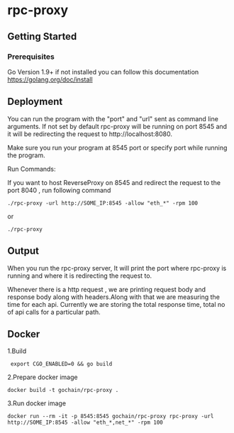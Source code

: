 # rpc-proxy

## Getting Started

### Prerequisites

Go Version 1.9+
if not installed you can follow this documentation https://golang.org/doc/install

## Deployment

You can run the program with the "port" and "url" sent as command line arguments. If not set by default rpc-proxy will be running on port 8545 and it will be redirecting the request to http://localhost:8080.

Make sure you run your program at 8545 port or specify port while running the program.

Run Commands:

If you want to host ReverseProxy on 8545 and redirect the request to the port 8040 , run following command

``` shell
./rpc-proxy -url http://SOME_IP:8545 -allow "eth_*" -rpm 100
```

or

``` shell
./rpc-proxy
```

## Output

When you run the rpc-proxy server, It will print the port where rpc-proxy is running and where it is redirecting the request to.

Whenever there is a http request , we are printing request body and response body along with headers.Along with that we are measuring the time for each api. Currently we are storing the total response time, total no of api calls for a particular path.

## Docker

1.Build

```shell
 export CGO_ENABLED=0 && go build
```

2.Prepare docker image

```shell
docker build -t gochain/rpc-proxy .
```

3.Run docker image

```shell
docker run --rm -it -p 8545:8545 gochain/rpc-proxy rpc-proxy -url http://SOME_IP:8545 -allow "eth_*,net_*" -rpm 100
```
